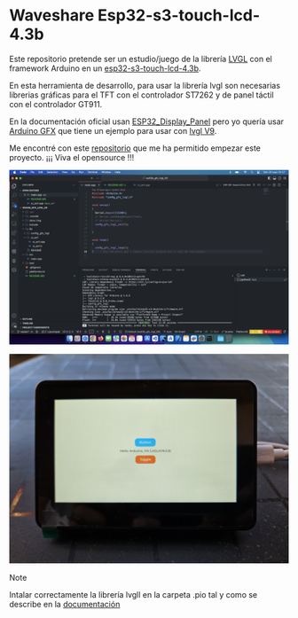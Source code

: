 # Waveshare Esp32-s3-touch-lcd-4.3b

Este repositorio pretende ser un estudio/juego de la librería [LVGL](https://lvgl.io) con el framework Arduino en un [esp32-s3-touch-lcd-4.3b](https://www.waveshare.com/esp32-s3-touch-lcd-4.3b.htm).  

En esta herramienta de desarrollo, para usar la librería lvgl son necesarias librerias gráficas para el TFT con el controlador ST7262 y de panel táctil con el controlador GT911.

En la documentación oficial usan [ESP32_Display_Panel](https://github.com/esp-arduino-libs/ESP32_Display_Panel.git) pero yo quería usar [Arduino GFX](https://github.com/moononournation/Arduino_GFX) que tiene un ejemplo para usar con [lvgl V9](https://github.com/moononournation/Arduino_GFX/tree/master/examples/LVGL/LVGL_Arduino_v9).

Me encontré con este [repositorio](https://github.com/Westcott1/Waveshare-ESP32-S3-Touch-LCD-4.3-and-Arduino) que me ha permitido empezar este proyecto. ¡¡¡ Viva el opensource !!!

<div style="text-align: center;">

![](docs/img/result.png)

![](docs/img/result.jpg)

</div>


> [!NOTE]
> Intalar correctamente la librería lvgll en la carpeta .pio tal y como se describe en la [documentación](https://docs.lvgl.io/9.2/integration/framework/arduino.html)

